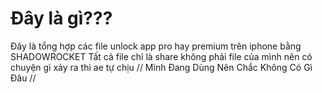 # Đây là gì???

Đây là tổng hợp các file unlock app pro hay premium trên iphone bằng SHADOWROCKET
Tất cả file chỉ là share không phải file của mình nên có chuyện gì xảy ra thì ae tự chịu
// Mình Đang Dùng Nên Chắc Không Có Gì Đâu //
